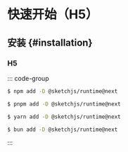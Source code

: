 # 快速开始（H5）

## 安装 {#installation}

### H5
::: code-group

```sh [npm]
$ npm add -D @sketchjs/runtime@next
```

```sh [pnpm]
$ pnpm add -D @sketchjs/runtime@next
```

```sh [yarn]
$ yarn add -D @sketchjs/runtime@next
```

```sh [bun]
$ bun add -D @sketchjs/runtime@next
```

:::
